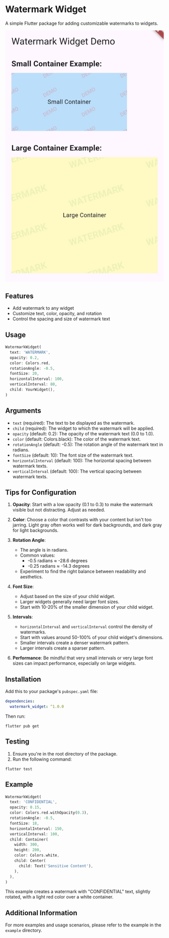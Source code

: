 # Watermark Widget

A simple Flutter package for adding customizable watermarks to widgets.

![demo](https://raw.githubusercontent.com/hynra/watermark_widget/refs/heads/master/ss.jpeg)

## Features

- Add watermark to any widget
- Customize text, color, opacity, and rotation
- Control the spacing and size of watermark text

## Usage

```dart
WatermarkWidget(
  text: 'WATERMARK',
  opacity: 0.2,
  color: Colors.red,
  rotationAngle: -0.5,
  fontSize: 20,
  horizontalInterval: 100,
  verticalInterval: 80,
  child: YourWidget(),
)
```

## Arguments

- `text` (required): The text to be displayed as the watermark.
- `child` (required): The widget to which the watermark will be applied.
- `opacity` (default: 0.2): The opacity of the watermark text (0.0 to 1.0).
- `color` (default: Colors.black): The color of the watermark text.
- `rotationAngle` (default: -0.5): The rotation angle of the watermark text in radians.
- `fontSize` (default: 10): The font size of the watermark text.
- `horizontalInterval` (default: 100): The horizontal spacing between watermark texts.
- `verticalInterval` (default: 100): The vertical spacing between watermark texts.

## Tips for Configuration

1. **Opacity**: Start with a low opacity (0.1 to 0.3) to make the watermark visible but not distracting. Adjust as needed.

2. **Color**: Choose a color that contrasts with your content but isn't too jarring. Light gray often works well for dark backgrounds, and dark gray for light backgrounds.

3. **Rotation Angle**:
    - The angle is in radians.
    - Common values:
        - -0.5 radians ≈ -28.6 degrees
        - -0.25 radians ≈ -14.3 degrees
    - Experiment to find the right balance between readability and aesthetics.

4. **Font Size**:
    - Adjust based on the size of your child widget.
    - Larger widgets generally need larger font sizes.
    - Start with 10-20% of the smaller dimension of your child widget.

5. **Intervals**:
    - `horizontalInterval` and `verticalInterval` control the density of watermarks.
    - Start with values around 50-100% of your child widget's dimensions.
    - Smaller intervals create a denser watermark pattern.
    - Larger intervals create a sparser pattern.

6. **Performance**: Be mindful that very small intervals or very large font sizes can impact performance, especially on large widgets.


## Installation

Add this to your package's `pubspec.yaml` file:

```yaml
dependencies:
  watermark_widget: ^1.0.0
```

Then run:

```
flutter pub get
```

## Testing

1. Ensure you're in the root directory of the package.
2. Run the following command:

```
flutter test
```

## Example

```dart
WatermarkWidget(
  text: 'CONFIDENTIAL',
  opacity: 0.15,
  color: Colors.red.withOpacity(0.3),
  rotationAngle: -0.5,
  fontSize: 18,
  horizontalInterval: 150,
  verticalInterval: 100,
  child: Container(
    width: 300,
    height: 200,
    color: Colors.white,
    child: Center(
      child: Text('Sensitive Content'),
    ),
  ),
)
```

This example creates a watermark with "CONFIDENTIAL" text, slightly rotated, with a light red color over a white container.

## Additional Information

For more examples and usage scenarios, please refer to the example in the `example` directory.